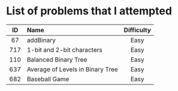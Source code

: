 # List of problems that I attempted
| ID | Name | Difficulty | 
|:-------------:|:-------------|:-----:|
| 67 | addBinary | Easy |
| 717 | 1-bit and 2-bit characters | Easy |
| 110 | Balanced Binary Tree | Easy |
| 637 | Average of Levels in Binary Tree | Easy |
| 682 | Baseball Game | Easy |

